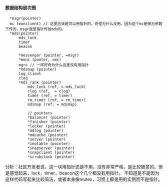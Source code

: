 #### 数据结构层次图

      *msgr(pointer)
      mc (monclient) // 这里应该是可以用指针的，奇怪为什么没用，因为这个mc是做为参数下传的，msgr就是指针传给mds的。
      *mds(pointer)
          mds_lock
          timer
          beacon
          
          *messenger (pointer, =msgr)
          *monc (ponter, =mc)
          mgrc // 一样好奇为什么这里没有用指针
          *mdsmap (pointer)
          log_client
          clog
          *mds_rank (pointer)
              mds_lock (ref, = mds_lock)
              clog (ref,  = clog)
              timer (ref, = timer)
              rm_timer (ref, = rm_timer)
              mdsmap (ref, = mdsmap)
              
              // pointers
              *balancer (pointer)
              *finisher (pointer)
              *locker (pointer)
              *mdlog (pointer)
              *mdcache (pointer)
              *server (pointer)
              *inotable (pointer)
              *snapserver (pointer)
              *snapclient (pointer)
              *scrubstack (pointer)
    
分析：社区开发者说，这一块用指针还是不用，没有非常严格，是比较随意的。但是感觉起来，lock，timer，beacon这个几个都没有用指针。
不知道是不是因为这样代码写起来比较简洁，或者本身像mutex，习惯上都是用的实例而不是指针。
